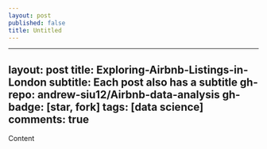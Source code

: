 ```yaml
---
layout: post
published: false
title: Untitled
---
```


---
layout: post
title: Exploring-Airbnb-Listings-in-London
subtitle: Each post also has a subtitle
gh-repo: andrew-siu12/Airbnb-data-analysis
gh-badge: [star, fork]
tags: [data science]
comments: true
---

Content